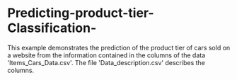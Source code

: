 # Predicting-product-tier-Classification-
This example demonstrates the prediction of the product tier of cars sold on a website from the information contained in the columns of the data 'Items_Cars_Data.csv'.  The file 'Data_description.csv' describes the columns.
